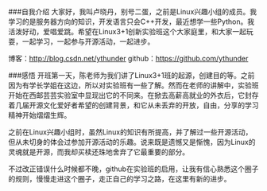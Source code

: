 ###自我介绍	
大家好，我叫卢晓丹，别号二蛋，之前是Linux兴趣小组的成员。我学习的是服务器方向的知识，开发语言只会C++开发，最近想学一些Python。我活泼好动，爱唱爱跳。希望在Linux3+1创新实验班这个大家庭里，和大家一起玩耍，一起学习，一起参与开源活动，一起进步。

博客：http://blog.csdn.net/ythunder
github：https://github.com/ythunder


###感悟
  开班第一天，陈老师为我们讲了Linux3+1班的起源，创建目的等。之前因为有学长学姐在这边，所以对实验班有一些了解。然而在老师的讲解中，实验班开始在西邮芸芸实验室中显现出它的不同来。在掀去高薪高就业的外衣后，它封存着几届开源文化爱好者希望的创建背景，和它从未丢弃的开放，自由，分享的学习精神开始熠熠生辉。
  
   之前在Linux兴趣小组时，虽然Linux的知识有所提高，并了解过一些开源活动，但从未切身的体会过参加开源活动的乐趣。说来既是遗憾又是惭愧，因为Linux的灵魂就是开源，而我却买椟还珠地舍弃了它最重要的部分。
   
不过改正错误什么时候都不晚，github在实验班的启用，让我有信心熟悉这个圈子的规则，慢慢走进这个圈子，走正自己的学习之路，在这里有新的进步。

